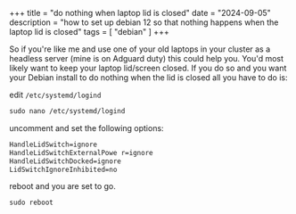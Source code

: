 +++
title = "do nothing when laptop lid is closed"
date = "2024-09-05"
description = "how to set up debian 12 so that nothing happens when the laptop lid is closed"
tags = [
    "debian"
]
+++

So if you're like me and use one of your old laptops in your cluster as a headless server (mine is on Adguard duty) this could help you. You'd most likely want to keep your laptop lid/screen closed. If you do so and you want your Debian install to do nothing when the lid is closed all you have to do is:


edit `/etc/systemd/logind` 
```html
sudo nano /etc/systemd/logind
```

uncomment and set the following options: 

```html
HandleLidSwitch=ignore
HandleLidSwitchExternalPowe r=ignore
HandleLidSwitchDocked=ignore
LidSwitchIgnoreInhibited=no
```

reboot and you are set to go.

```html
sudo reboot
```

